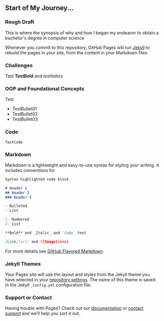## Start of My Journey...

### Rough Draft
This is where the synopsis of why and how I began my endeavor to obtain a bachelor's degree in computer science

Whenever you commit to this repository, GitHub Pages will run [Jekyll](https://jekyllrb.com/) to rebuild the pages in your site, from the content in your Markdown files.

### Challenges
Test
**TestBold** and _testItalics_

### OOP and Foundational Concepts
Test

- TestBullet01
- TestBullet02
- TestBullet03

### Code
`TestCode`

### Markdown

Markdown is a lightweight and easy-to-use syntax for styling your writing. It includes conventions for

```markdown
Syntax highlighted code block

# Header 1
## Header 2
### Header 3

- Bulleted
- List

1. Numbered
2. List

**Bold** and _Italic_ and `Code` text

[Link](url) and ![Image](src)
```

For more details see [GitHub Flavored Markdown](https://guides.github.com/features/mastering-markdown/).

### Jekyll Themes

Your Pages site will use the layout and styles from the Jekyll theme you have selected in your [repository settings](https://github.com/RWorker321/RWorker/settings/pages). The name of this theme is saved in the Jekyll `_config.yml` configuration file.

### Support or Contact

Having trouble with Pages? Check out our [documentation](https://docs.github.com/categories/github-pages-basics/) or [contact support](https://support.github.com/contact) and we’ll help you sort it out.
